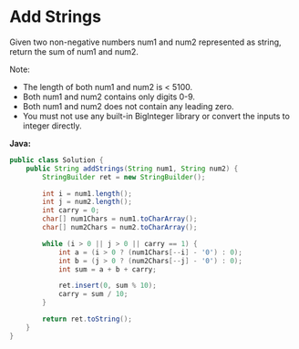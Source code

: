 # Add Strings

Given two non-negative numbers num1 and num2 represented as string, return the sum of num1 and num2.

Note:

  - The length of both num1 and num2 is < 5100.
  - Both num1 and num2 contains only digits 0-9.
  - Both num1 and num2 does not contain any leading zero.
  - You must not use any built-in BigInteger library or convert the inputs to integer directly.

**Java:**
```java
public class Solution {
    public String addStrings(String num1, String num2) {
        StringBuilder ret = new StringBuilder();

        int i = num1.length();
        int j = num2.length();
        int carry = 0;
        char[] num1Chars = num1.toCharArray();
        char[] num2Chars = num2.toCharArray();

        while (i > 0 || j > 0 || carry == 1) {
            int a = (i > 0 ? (num1Chars[--i] - '0') : 0);
            int b = (j > 0 ? (num2Chars[--j] - '0') : 0);
            int sum = a + b + carry;

            ret.insert(0, sum % 10);
            carry = sum / 10;
        }

        return ret.toString();
    }
}
```
